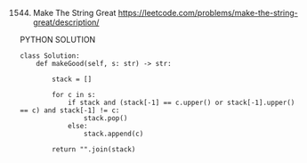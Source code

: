 1544. Make The String Great
https://leetcode.com/problems/make-the-string-great/description/

PYTHON SOLUTION
```
class Solution:
    def makeGood(self, s: str) -> str:

        stack = []

        for c in s:
            if stack and (stack[-1] == c.upper() or stack[-1].upper() == c) and stack[-1] != c:
                stack.pop()
            else:
                stack.append(c)

        return "".join(stack)
```
